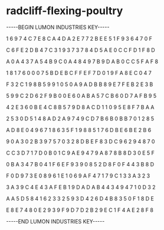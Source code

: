 # radcliff-flexing-poultry

-----BEGIN LUMON INDUSTRIES KEY-----

1 6 9 7 4 C 7 E 8 C A 4 D A 2 E 7 7 2 B E E 5 1 F 9 3 6 4 7 0 F

C 6 F E 2 D B 4 7 C 3 1 9 3 7 3 7 8 4 D 5 A E 0 C C F D 1 F 8 D

A 0 A 4 3 7 A 5 4 B 9 C 0 A 4 8 4 9 7 B 9 D A B 0 C C 5 F A F 8

1 8 1 7 6 0 0 0 7 5 B D E B C F F E F 7 D 0 1 9 F A 8 E C 0 4 7

F 3 2 C 1 9 8 B 5 9 9 1 0 5 0 A 9 A D B B 8 9 E 7 F E B 2 E 3 B

5 9 9 C 2 D 6 2 F 9 B 0 0 E 6 0 A B A 5 7 C B 6 0 D 7 A F B 9 5

4 2 E 3 6 0 B E 4 C 8 B 5 7 9 D 8 A C D 1 1 0 9 5 E 8 F 7 B A A

2 5 3 0 D 5 1 4 8 A D 2 A 9 7 4 9 C D 7 B 6 B 0 B B 7 0 1 2 8 5

A D 8 E 0 4 9 6 7 1 8 6 3 5 F 1 9 8 8 5 1 7 6 D B E 6 B E 2 B 6

9 0 A 3 0 2 B 3 9 7 5 7 0 3 2 8 D B E F 8 3 D C 9 6 2 9 4 8 7 0

C C 3 D 7 1 7 D 0 B 0 1 C 9 A E 9 4 7 9 A 8 7 8 B 8 D 3 0 E 5 F

0 B A 3 4 7 B 0 4 1 F 6 E F 9 3 9 0 8 5 2 D 8 F 0 F 4 4 3 B 8 D

F 0 D 9 7 3 E 0 8 9 6 1 E 1 0 6 9 A F 4 7 1 7 9 C 1 3 3 A 3 2 3

3 A 3 9 C 4 E 4 3 A F E B 1 9 D A D A B 4 4 3 4 9 4 7 1 0 D 3 2

A A 5 D 5 8 4 1 6 2 3 3 2 5 9 3 D 4 2 6 D 4 B 8 3 5 0 F 1 8 D E

E 8 E 7 4 8 0 E 2 9 3 9 F 9 D 7 D 2 B 2 9 E C 1 F 4 A E 2 8 F 8

-----END LUMON INDUSTRIES KEY-----

